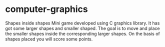 # computer-graphics
Shapes inside shapes
Mini game developed using C graphics library.
It has got some larger shapes and smaller shaped. The goal is to move and place the smaller shapes inside the corresponding larger shapes.
On the basis of shapes placed you will score some points.
